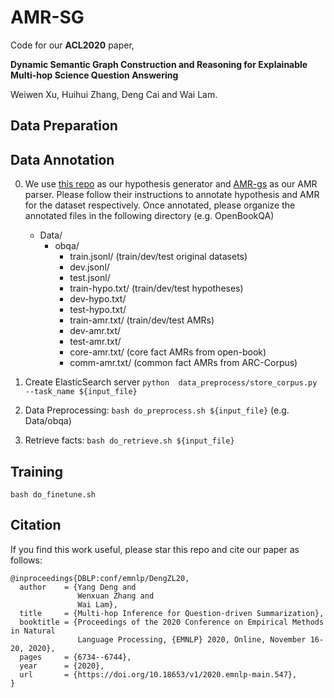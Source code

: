 # AMR-SG

Code for our **ACL2020** paper, 

**Dynamic Semantic Graph Construction and Reasoning for Explainable Multi-hop Science Question Answering**

Weiwen Xu, Huihui Zhang, Deng Cai and Wai Lam.

## Data Preparation

## Data Annotation
0. We use [this repo](https://github.com/kelvinguu/qanli) as our hypothesis generator and [AMR-gs](https://github.com/jcyk/AMR-gs) as our AMR parser. Please follow their instructions to annotate hypothesis and AMR for the dataset respectively.
    Once annotated, please organize the annotated files in the following directory (e.g. OpenBookQA)
    - Data/
        - obqa/
            - train.jsonl/ (train/dev/test original datasets)
            - dev.jsonl/
            - test.jsonl/
            - train-hypo.txt/ (train/dev/test hypotheses)
            - dev-hypo.txt/
            - test-hypo.txt/
            - train-amr.txt/ (train/dev/test AMRs)
            - dev-amr.txt/
            - test-amr.txt/
            - core-amr.txt/ (core fact AMRs from open-book)
            - comm-amr.txt/ (common fact AMRs from ARC-Corpus)
1. Create ElasticSearch server `python  data_preprocess/store_corpus.py --task_name ${input_file}`

2. Data Preprocessing: `bash do_preprocess.sh ${input_file}` (e.g. Data/obqa)

3. Retrieve facts: `bash do_retrieve.sh ${input_file}`

## Training

`bash do_finetune.sh`

## Citation
If you find this work useful, please star this repo and cite our paper as follows:
```
@inproceedings{DBLP:conf/emnlp/DengZL20,
  author    = {Yang Deng and
               Wenxuan Zhang and
               Wai Lam},
  title     = {Multi-hop Inference for Question-driven Summarization},
  booktitle = {Proceedings of the 2020 Conference on Empirical Methods in Natural
               Language Processing, {EMNLP} 2020, Online, November 16-20, 2020},
  pages     = {6734--6744},
  year      = {2020},
  url       = {https://doi.org/10.18653/v1/2020.emnlp-main.547},
}
```
